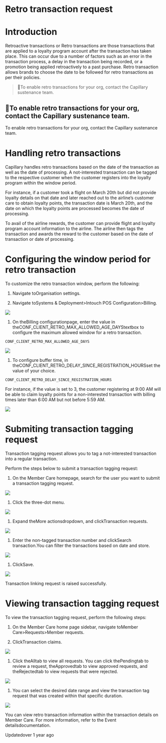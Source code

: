 # Retro transaction request

# Introduction

Retroactive transactions or Retro transactions are those transactions that are applied to a loyalty program account after the transaction has taken place. This can occur due to a number of factors such as an error in the transaction process, a delay in the transaction being recorded, or a promotion being applied retroactively to a past purchase. Retro transaction allows brands to choose the date to be followed for retro transactions as per their policies.

> 📘To enable retro transactions for your org, contact the Capillary sustenance team.

## 📘To enable retro transactions for your org, contact the Capillary sustenance team.

To enable retro transactions for your org, contact the Capillary sustenance team.

# Handling retro transactions

Capillary handles retro transactions based on the date of the transaction as well as the date of processing. A not-interested transaction can be tagged to the respective customer when the customer registers into the loyalty program within the window period.

For instance, if a customer took a flight on March 20th but did not provide loyalty details on that date and later reached out to the airline’s customer care to obtain loyalty points, the transaction date is March 20th, and the date on which the loyalty points are processed becomes the date of processing.

To avail of the airline rewards, the customer can provide flight and loyalty program account information to the airline. The airline then tags the transaction and awards the reward to the customer based on the date of transaction or date of processing.

# Configuring the window period for retro transaction

To customize the retro transaction window, perform the following:

1. Navigate toOrganisation settings.

2. Navigate toSystems & Deployment>Intouch POS Configuration>Billing.

![](https://files.readme.io/4be7138-image.png)

1. On theBilling configurationpage, enter the  value in theCONF_CLIENT_RETRO_MAX_ALLOWED_AGE_DAYStextbox to configure the maximum allowed window for a retro transaction.

`CONF_CLIENT_RETRO_MAX_ALLOWED_AGE_DAYS`

![](https://files.readme.io/d77ad59-image.png)

1. To configure buffer time, in theCONF_CLIENT_RETRO_DELAY_SINCE_REGISTRATION_HOURSset the value of your choice.

```
CONF_CLIENT_RETRO_DELAY_SINCE_REGISTRATION_HOURS
```

For instance, if the value is set to 3, the customer registering at 9:00 AM will be able to claim loyalty points for a non-interested transaction with billing times later than 6:00 AM but not before 5:59 AM.

![](https://files.readme.io/d469cee-Billing_config.png)

# Submiting transaction tagging request

Transaction tagging request allows you to tag a not-interested transaction into a regular transaction.

Perform the steps below to submit a transaction tagging request:

1. On the Member Care homepage, search for the user you want to submit a transaction tagging request.

![](https://files.readme.io/3d5f1e8-image.png)

1. Click the three-dot menu.

![](https://files.readme.io/f0df43f-image.png)

1. Expand theMore actionsdropdown, and clickTransaction requests.

![](https://files.readme.io/ab5f704-image.png)

1. Enter the non-tagged transaction number and clickSearch transaction.You can filter the transactions based on date and store.

![](https://files.readme.io/1921442-image.png)

1. ClickSave.

![](https://files.readme.io/2a7aac8-image.png)

Transaction linking request is raised successfully.

# Viewing transaction tagging request

To view the transaction tagging request, perform the following steps:

1. On the Member Care home page sidebar, navigate toMember Care>Requests>Member requests.

2. ClickTransaction claims.

![](https://files.readme.io/f681c5e-image.png)

1. Click theAlltab to view all requests. You can click thePendingtab to review a request, theApprovedtab to view approved requests, and theRejectedtab to view requests that were rejected.

![](https://files.readme.io/4d92552-image.png)

1. You can select the desired date range and view the transaction tag request that was created within that specific duration.

![](https://files.readme.io/12a5bbe-image.png)

You can view retro transaction information within the transaction details on Member Care. For more information, refer to the Event detailsdocumentation.

Updatedover 1 year ago